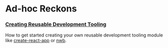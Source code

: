 # Ad-hoc Reckons

### [Creating Reusable Development Tooling](/CreatingReusableDevelopmentTooling.md#creating-reusable-development-tooling)

How to get started creating your own reusable development tooling module like [create-react-app](https://github.com/facebookincubator/create-react-app) or [nwb](https://github.com/insin/nwb).
